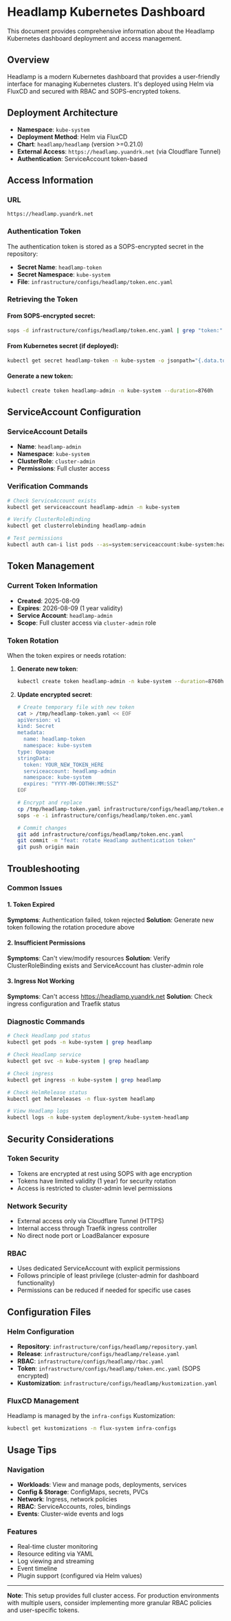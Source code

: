 # Headlamp Kubernetes Dashboard

This document provides comprehensive information about the Headlamp Kubernetes dashboard deployment and access management.

## Overview

Headlamp is a modern Kubernetes dashboard that provides a user-friendly interface for managing Kubernetes clusters. It's deployed using Helm via FluxCD and secured with RBAC and SOPS-encrypted tokens.

## Deployment Architecture

- **Namespace**: `kube-system`
- **Deployment Method**: Helm via FluxCD
- **Chart**: `headlamp/headlamp` (version >=0.21.0)
- **External Access**: `https://headlamp.yuandrk.net` (via Cloudflare Tunnel)
- **Authentication**: ServiceAccount token-based

## Access Information

### URL
```
https://headlamp.yuandrk.net
```

### Authentication Token
The authentication token is stored as a SOPS-encrypted secret in the repository:
- **Secret Name**: `headlamp-token`
- **Secret Namespace**: `kube-system`
- **File**: `infrastructure/configs/headlamp/token.enc.yaml`

### Retrieving the Token

#### From SOPS-encrypted secret:
```bash
sops -d infrastructure/configs/headlamp/token.enc.yaml | grep "token:" | awk '{print $2}'
```

#### From Kubernetes secret (if deployed):
```bash
kubectl get secret headlamp-token -n kube-system -o jsonpath="{.data.token}" | base64 --decode
```

#### Generate a new token:
```bash
kubectl create token headlamp-admin -n kube-system --duration=8760h
```

## ServiceAccount Configuration

### ServiceAccount Details
- **Name**: `headlamp-admin`
- **Namespace**: `kube-system`
- **ClusterRole**: `cluster-admin`
- **Permissions**: Full cluster access

### Verification Commands
```bash
# Check ServiceAccount exists
kubectl get serviceaccount headlamp-admin -n kube-system

# Verify ClusterRoleBinding
kubectl get clusterrolebinding headlamp-admin

# Test permissions
kubectl auth can-i list pods --as=system:serviceaccount:kube-system:headlamp-admin
```

## Token Management

### Current Token Information
- **Created**: 2025-08-09
- **Expires**: 2026-08-09 (1 year validity)
- **Service Account**: `headlamp-admin`
- **Scope**: Full cluster access via `cluster-admin` role

### Token Rotation

When the token expires or needs rotation:

1. **Generate new token**:
   ```bash
   kubectl create token headlamp-admin -n kube-system --duration=8760h
   ```

2. **Update encrypted secret**:
   ```bash
   # Create temporary file with new token
   cat > /tmp/headlamp-token.yaml << EOF
   apiVersion: v1
   kind: Secret
   metadata:
     name: headlamp-token
     namespace: kube-system
   type: Opaque
   stringData:
     token: YOUR_NEW_TOKEN_HERE
     serviceaccount: headlamp-admin
     namespace: kube-system
     expires: "YYYY-MM-DDTHH:MM:SSZ"
   EOF
   
   # Encrypt and replace
   cp /tmp/headlamp-token.yaml infrastructure/configs/headlamp/token.enc.yaml
   sops -e -i infrastructure/configs/headlamp/token.enc.yaml
   
   # Commit changes
   git add infrastructure/configs/headlamp/token.enc.yaml
   git commit -m "feat: rotate Headlamp authentication token"
   git push origin main
   ```

## Troubleshooting

### Common Issues

#### 1. Token Expired
**Symptoms**: Authentication failed, token rejected
**Solution**: Generate new token following the rotation procedure above

#### 2. Insufficient Permissions
**Symptoms**: Can't view/modify resources
**Solution**: Verify ClusterRoleBinding exists and ServiceAccount has cluster-admin role

#### 3. Ingress Not Working
**Symptoms**: Can't access https://headlamp.yuandrk.net
**Solution**: Check ingress configuration and Traefik status

### Diagnostic Commands
```bash
# Check Headlamp pod status
kubectl get pods -n kube-system | grep headlamp

# Check Headlamp service
kubectl get svc -n kube-system | grep headlamp

# Check ingress
kubectl get ingress -n kube-system | grep headlamp

# Check HelmRelease status
kubectl get helmreleases -n flux-system headlamp

# View Headlamp logs
kubectl logs -n kube-system deployment/kube-system-headlamp
```

## Security Considerations

### Token Security
- Tokens are encrypted at rest using SOPS with age encryption
- Tokens have limited validity (1 year) for security rotation
- Access is restricted to cluster-admin level permissions

### Network Security
- External access only via Cloudflare Tunnel (HTTPS)
- Internal access through Traefik ingress controller
- No direct node port or LoadBalancer exposure

### RBAC
- Uses dedicated ServiceAccount with explicit permissions
- Follows principle of least privilege (cluster-admin for dashboard functionality)
- Permissions can be reduced if needed for specific use cases

## Configuration Files

### Helm Configuration
- **Repository**: `infrastructure/configs/headlamp/repository.yaml`
- **Release**: `infrastructure/configs/headlamp/release.yaml`
- **RBAC**: `infrastructure/configs/headlamp/rbac.yaml`
- **Token**: `infrastructure/configs/headlamp/token.enc.yaml` (SOPS encrypted)
- **Kustomization**: `infrastructure/configs/headlamp/kustomization.yaml`

### FluxCD Management
Headlamp is managed by the `infra-configs` Kustomization:
```bash
kubectl get kustomizations -n flux-system infra-configs
```

## Usage Tips

### Navigation
- **Workloads**: View and manage pods, deployments, services
- **Config & Storage**: ConfigMaps, secrets, PVCs
- **Network**: Ingress, network policies
- **RBAC**: ServiceAccounts, roles, bindings
- **Events**: Cluster-wide events and logs

### Features
- Real-time cluster monitoring
- Resource editing via YAML
- Log viewing and streaming
- Event timeline
- Plugin support (configured via Helm values)

---

**Note**: This setup provides full cluster access. For production environments with multiple users, consider implementing more granular RBAC policies and user-specific tokens.